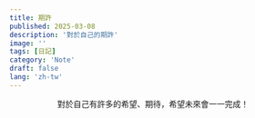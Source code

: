 ```yaml
---
title: 期許
published: 2025-03-08
description: '對於自己的期許'
image: ''
tags: [日記]
category: 'Note'
draft: false 
lang: 'zh-tw'
---
```

<center>對於自己有許多的希望、期待，希望未來會一一完成！
</center>